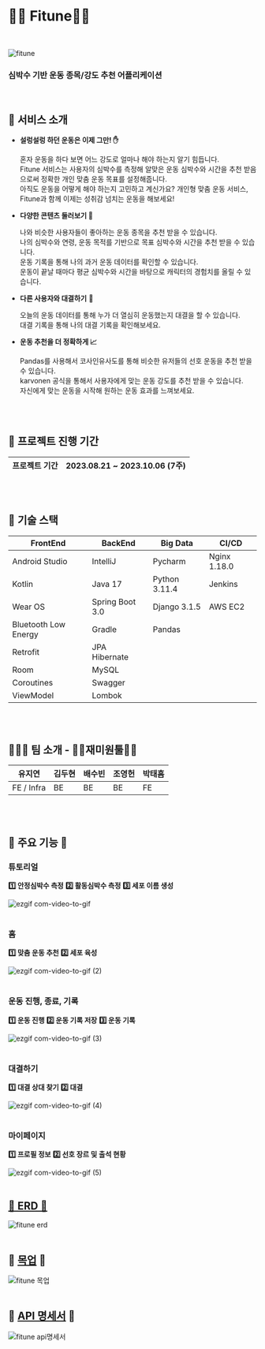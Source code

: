 # 🏋🏻 Fitune🏋🏻
<br/>

![fitune](https://github.com/ryujiyeon1209/fitune/assets/122500615/08ce46e2-8c4c-4bdb-a0da-1c4a6d75b2a6)
### 심박수 기반 운동 종목/강도 추천 어플리케이션
<br/>

##  💖 서비스 소개

- **설렁설렁 하던 운동은 이제 그만! ✋**
    
    혼자 운동을 하다 보면 어느 강도로 얼마나 해야 하는지 알기 힘듭니다. <br/>
    Fitune 서비스는 사용자의 심박수를 측정해 알맞은 운동 심박수와 시간을 추천 받음으로써 정확한 개인 맞춤 운동 목표를 설정해줍니다.<br/>
    아직도 운동을 어떻게 해야 하는지 고민하고 계신가요? 개인형 맞춤 운동 서비스, Fitune과 함께 이제는 성취감 넘치는 운동을 해보세요!<br/>
    
- **다양한 콘텐츠 둘러보기 👀**
    
    나와 비슷한 사용자들이 좋아하는 운동 종목을 추천 받을 수 있습니다.<br/>
    나의 심박수와 연령, 운동 목적를 기반으로 목표 심박수와 시간을 추천 받을 수 있습니다.<br/>
    운동 기록을 통해 나의 과거 운동 데이터를 확인할 수 있습니다.<br/>
    운동이 끝날 때마다 평균 심박수와 시간을 바탕으로 캐릭터의 경험치를 올릴 수 있습니다.
    
- **다른 사용자와 대결하기** 🥊

    오늘의 운동 데이터를 통해 누가 더 열심히 운동했는지 대결을 할 수 있습니다.<br/>
    대결 기록을 통해 나의 대결 기록을 확인해보세요.
    
- **운동 추천을 더 정확하게 📈**
    
    Pandas를 사용해서 코사인유사도를 통해 비슷한 유저들의 선호 운동을 추천 받을 수 있습니다.<br/>
    karvonen 공식을 통해서 사용자에게 맞는 운동 강도를 추천 받을 수 있습니다.<br/>
    자신에게 맞는 운동을 시작해 원하는 운동 효과를 느껴보세요.<br/>
    
<br/><br/>

## 📅 프로젝트 진행 기간 ## 

| 프로젝트 기간 |  2023.08.21 ~ 2023.10.06 (7주) |
| ------------ | ------------- |


<br/><br/>

## 🔧 기술 스택 ##

| FrontEnd | BackEnd | Big Data | CI/CD |
| --- | --- | --- | --- |
| Android Studio | IntelliJ | Pycharm | Nginx 1.18.0 |
| Kotlin | Java 17 | Python 3.11.4 | Jenkins |
| Wear OS | Spring Boot 3.0 | Django 3.1.5 | AWS EC2 |
| Bluetooth Low Energy | Gradle | Pandas |  |
| Retrofit | JPA Hibernate |  |  |
| Room | MySQL |  |  |
| Coroutines | Swagger |  |  |
| ViewModel | Lombok |  |  |

<br/><br/>

## 👨‍👧‍👧 팀 소개 - 🙋‍♀️재미원툴🙋‍♂️

| 유지연 | 김두현 | 배수빈 | 조영헌 | 박태흠 |
| --- | --- | --- | --- | --- |
| FE / Infra | BE | BE | BE | FE |

<br/><br/>


## 📢 주요 기능 📢


### 튜토리얼

**1️⃣ 안정심박수 측정**
**2️⃣ 활동심박수 측정**
**3️⃣ 세포 이름 생성**


![ezgif com-video-to-gif](https://github.com/ryujiyeon1209/fitune/assets/122500615/2799b347-7479-4e11-b567-a42cfff18d1f)
<br/><br/>

### 홈

**1️⃣ 맞춤 운동 추천**
**2️⃣ 세포 육성**

![ezgif com-video-to-gif (2)](https://github.com/ryujiyeon1209/fitune/assets/122500615/ff9fa11a-f3d2-430a-8d91-68e460cb79d8)
<br/><br/>

### 운동 진행, 종료, 기록


**1️⃣ 운동 진행**
**2️⃣ 운동 기록 저장**
**3️⃣ 운동 기록**

![ezgif com-video-to-gif (3)](https://github.com/ryujiyeon1209/fitune/assets/122500615/211caeaf-7217-4bba-8586-1e81078cf7be)
<br/><br/>


### 대결하기


**1️⃣ 대결 상대 찾기**
**2️⃣ 대결**


![ezgif com-video-to-gif (4)](https://github.com/ryujiyeon1209/fitune/assets/122500615/4ac655b2-53f8-429f-80e1-30d6af5540ce)
<br/><br/>

### 마이페이지


**1️⃣ 프로필 정보**
**2️⃣ 선호 장르 및 출석 현황**


![ezgif com-video-to-gif (5)](https://github.com/ryujiyeon1209/fitune/assets/122500615/a8439d3c-8726-4554-8e08-2e5eaf4ef8f1)
<br/><br/>

## [💾 ERD 💾](https://github.com/TaeHeumPark/Fitune/blob/main)


![fitune erd](https://github.com/ryujiyeon1209/fitune/assets/122500615/a8206496-85c3-4fe1-a975-80e6a788ce7b)
<br/><br/>

## 🎨 [목업](https://www.figma.com/file/tmsuUXvulZLYDSoURCfxVr/Untitled?type=design&node-id=0%3A1&mode=design&t=Vo9JuEQf7ndg1i1M-1) 🎨

![fitune 목업](https://github.com/ryujiyeon1209/fitune/assets/122500615/5d5111cb-2529-43e0-be0f-3ce8bfd38b35)
<br/><br/>

## 📜 [API 명세서](https://www.notion.so/8b719696c6834ce8b55ae37207e539fb?pvs=21) 📜

![fitune api명세서](https://github.com/ryujiyeon1209/fitune/assets/122500615/acf6e2c2-12f6-41e1-ba38-576fd7a81ba7)
<br/><br/>
